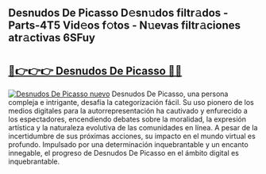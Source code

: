 ## Desnudos De Picasso D𝚎sn𝚞dos filtr𝚊dos - Parts-4T5 Vid𝚎os f𝚘tos - N𝚞evas filtr𝚊ciones atr𝚊ctivas 6SFuy

# <h2><a href="http://mbc39o.tromn.icu/?c=Desnudos+De+Picasso">🔗👉👉👉 Desnudos De Picasso 🔗🔗</a></h2>

[![Desnudos De Picasso nuevo](https://i.imgur.com/pEAQMta.gif)](http://mbc39o.tromn.icu/?c=Desnudos+De+Picasso)
Desnudos De Picasso, una persona compleja e intrigante, desafía la categorización fácil. Su uso pionero de los medios digitales para la autorrepresentación ha cautivado y enfurecido a los espectadores, encendiendo debates sobre la moralidad, la expresión artística y la naturaleza evolutiva de las comunidades en línea. A pesar de la incertidumbre de sus próximas acciones, su impacto en el mundo virtual es profundo. Impulsado por una determinación inquebrantable y un encanto innegable, el progreso de Desnudos De Picasso en el ámbito digital es inquebrantable.
